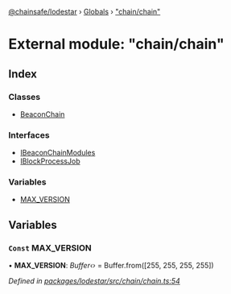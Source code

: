 [@chainsafe/lodestar](../README.md) › [Globals](../globals.md) › ["chain/chain"](_chain_chain_.md)

# External module: "chain/chain"

## Index

### Classes

* [BeaconChain](../classes/_chain_chain_.beaconchain.md)

### Interfaces

* [IBeaconChainModules](../interfaces/_chain_chain_.ibeaconchainmodules.md)
* [IBlockProcessJob](../interfaces/_chain_chain_.iblockprocessjob.md)

### Variables

* [MAX_VERSION](_chain_chain_.md#const-max_version)

## Variables

### `Const` MAX_VERSION

• **MAX_VERSION**: *Buffer‹›* = Buffer.from([255, 255, 255, 255])

*Defined in [packages/lodestar/src/chain/chain.ts:54](https://github.com/ChainSafe/lodestar/blob/08fb27fc7/packages/lodestar/src/chain/chain.ts#L54)*
